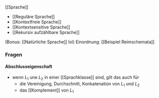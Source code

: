 [[Sprache]]

- [[Reguläre Sprache]]
- [[Kontextfreie Sprache]]
- [[Kontextsensitive Sprache]]
- [[Rekursiv aufzählbare Sprache]]

(Bonus: [[Natürliche Sprache]] lol)
Einordnung: [[Beispiel Reimschemata]]



### Fragen
#### Abschlusseigenschaft
- wenn $L_{1}$ une $L_{2}$ in einer [[Sprachklasse]] sind, gilt das auch für
	- die Vereinigung, Durchschnitt, Konkatenation von $L_{1}$ und $L_{2}$
	- das [[Komplement]] von $L_{1}$
